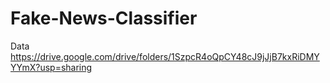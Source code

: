 # Fake-News-Classifier
Data
https://drive.google.com/drive/folders/1SzpcR4oQpCY48cJ9jJjB7kxRiDMYYYmX?usp=sharing
